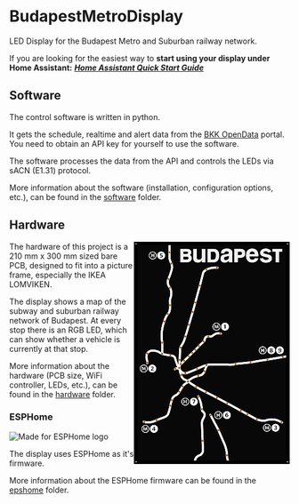 # BudapestMetroDisplay

LED Display for the Budapest Metro and Suburban railway network.

If you are looking for the easiest way to **start using your display
under Home Assistant:** ***[Home Assistant Quick Start Guide](HomeAssistant.md)***

## Software

The control software is written in python.

It gets the schedule, realtime and alert data from the
[BKK OpenData](https://opendata.bkk.hu/home) portal.
You need to obtain an API key for yourself to use the software.

The software processes the data from the API and controls the LEDs
via sACN (E1.31) protocol.

More information about the software (installation, configuration options,
etc.), can be found in the [software](software/README.md) folder.

## Hardware

<img align="right" src="hardware/pcb.png" alt="Design of the PCB">

The hardware of this project is a 210 mm x 300 mm sized bare PCB,
designed to fit into a picture frame, especially the IKEA LOMVIKEN.

The display shows a map of the subway and suburban railway network of
Budapest. At every stop there is an RGB LED, which can show whether a vehicle
is currently at that stop.

More information about the hardware (PCB size, WiFi controller, LEDs, etc.),
can be found in the [hardware](hardware/README.md) folder.

### ESPHome
<img src="https://esphome.io/_static/made-for-esphome-black-on-white.png" alt="Made for ESPHome logo" width="200">

The display uses ESPHome as it's firmware.

More information about the ESPHome firmware can be found in the
[epshome](epshome/README.md) folder.